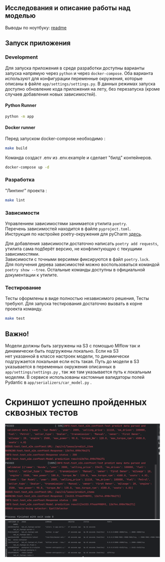 ## Исследования и описание работы над моделью

Выводы по ноутбуку: [readme](research/dock.md)

## Запуск приложения

### Development

Для запуска приложения в среде разработки доступны варианты запуска напрямую через `python` и
через `docker-compose`. Оба варианта используют для конфигурации переменные окружения, которые
описаны в файле `app/settings/settings.py`. В данных режимах запуска доступно обновление кода приложения
на лету, без перезапуска (кроме случаев добавления новых зависимостей).

#### Python Runner

```bash
python -m app
```

#### Docker runner

Перед запуском docker-compose необходимо :

```bash
make build
```

Команда создаст .env из .env.example и сделает "билд" контейнеров.

```bash
docker-compose up -d
```

### Разработка

"Линтинг" проекта :

```bash
make lint 
```

### Зависимости

Управлением зависимостями занимается утилита `poetry`. \
Перечень зависимостей находится в файле `pyproject.toml`. \
Инструкция по настройке poetry-окружения для
pyCharm [здесь](https://www.jetbrains.com/help/pycharm/poetry.html).

Для добавления зависимости достаточно написать `poetry add requests`, утилита сама подберёт версию,
не конфликтующую с текущими зависимостями. \
Зависимости с точными версиями фиксируются в файл `poetry.lock`. \
Для получения дерева зависимостей можно воспользоваться командой `poetry show --tree`. Остальные
команды доступны в официальной документации к утилите.

### Тестирование

Тесты оформлены в виде полностью независимого решения, Тесты требуют. Для запуска тестирования достаточно вызвать в
корне проекта команду.

```bash
make test
```

## Важно!

Модели должны быть загружены на S3 с помощью Mlflow так и динамически быть подгружены локально. Если на S3  
нет указанной в классе настроек модели, то динамически подгружается локальная если есть такая. 
Путь до модели в S3 указывается в переменных окружения описанных в `app/settings/settings.py` ,
так же там указывается путь к локальным моделям.
В сервисе использованы кастомные валидаторы полей Pydantic в `app/serializers/car_model.py` .

# Скриншот успешно пройденных сквозных тестов

![Скриншот тестов](Docs/screenshots/e2e_test.png)
![Скриншот запущенных сервисов](Docs/screenshots/docker.png)


